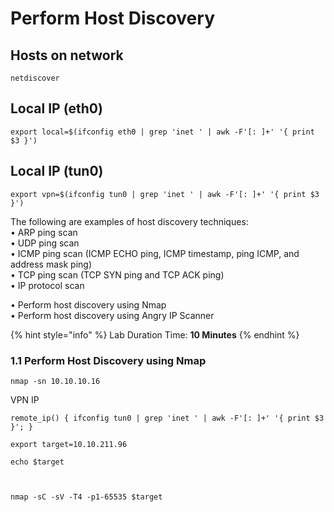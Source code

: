 # Perform Host Discovery

## Hosts on network
```
netdiscover
```

## Local IP (eth0)
```
export local=$(ifconfig eth0 | grep 'inet ' | awk -F'[: ]+' '{ print $3 }')
```

## Local IP (tun0)
```
export vpn=$(ifconfig tun0 | grep 'inet ' | awk -F'[: ]+' '{ print $3 }')
```









The following are examples of host discovery techniques:\
• ARP ping scan\
• UDP ping scan\
• ICMP ping scan (ICMP ECHO ping, ICMP timestamp, ping ICMP, and address mask ping)\
• TCP ping scan (TCP SYN ping and TCP ACK ping)\
• IP protocol scan

• Perform host discovery using Nmap\
• Perform host discovery using Angry IP Scanner

{% hint style="info" %}
Lab Duration Time: **10 Minutes**
{% endhint %}

### 1.1 Perform Host Discovery using Nmap

```
nmap -sn 10.10.10.16
```

















VPN IP
```
remote_ip() { ifconfig tun0 | grep 'inet ' | awk -F'[: ]+' '{ print $3 }'; }

export target=10.10.211.96

echo $target



nmap -sC -sV -T4 -p1-65535 $target
